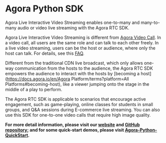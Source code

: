 # Agora Python SDK



Agora Live Interactive Video Streaming enables one-to-many and many-to-many audio or video live streaming with the Agora RTC SDK.

Agora Live Interactive Video Streaming is different from [Agora Video Call](https://docs.agora.io/en/Interactive%20Broadcast/product_live). In a video call, all users are the same role and can talk to each other freely. In a live video streaming, users can be the host or audience, where only the host can talk. For details, see this [FAQ](https://docs.agora.io/en/faq/profile_difference).

Different from the traditional CDN live broadcast, which only allows one-way communication from the hosts to the audience, the Agora RTC SDK empowers the audience to interact with the hosts by [becoming a host](https://docs.agora.io/en/Agora Platform/terms?platform=All Platforms#becoming-host), like a viewer jumping onto the stage in the middle of a play to perform.

The Agora RTC SDK is applicable to scenarios that encourage active engagement, such as game-playing, online classes for students in small groups, and Q&A sessions during E-commerce live streaming. You can also use this SDK for one-to-one video calls that require high image quality.

**For more detail information, please visit our [website](https://docs.agora.io/en/Interactive%20Broadcast/product_live?platform=All%20Platforms) and [GitHub repository](https://github.com/AgoraIO-Community/Agora-Python-SDK); and for some quick-start demos, please visit [Agora-Python-QuickStart](https://github.com/AgoraIO-Community/Agora-Python-QuickStart).**
